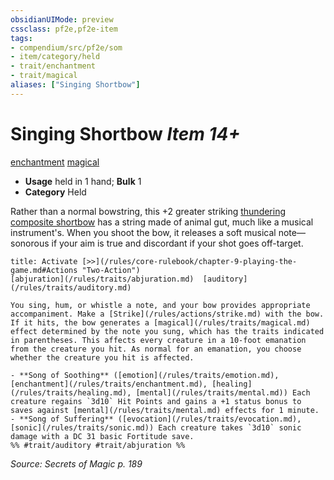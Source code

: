 ```yaml
---
obsidianUIMode: preview
cssclass: pf2e,pf2e-item
tags:
- compendium/src/pf2e/som
- item/category/held
- trait/enchantment
- trait/magical
aliases: ["Singing Shortbow"]
---
```

# Singing Shortbow *Item 14+*  
[enchantment](/rules/traits/enchantment.md)  [magical](/rules/traits/magical.md)  

- **Usage** held in 1 hand; **Bulk** 1
- **Category** Held

Rather than a normal bowstring, this +2 greater striking [thundering](/compendium/equipment/items/thundering.md) [composite shortbow](/compendium/equipment/items/composite-shortbow.md) has a string made of animal gut, much like a musical instrument's. When you shoot the bow, it releases a soft musical note—sonorous if your aim is true and discordant if your shot goes off-target.

```ad-embed-ability
title: Activate [>>](/rules/core-rulebook/chapter-9-playing-the-game.md#Actions "Two-Action")
[abjuration](/rules/traits/abjuration.md)  [auditory](/rules/traits/auditory.md)  

You sing, hum, or whistle a note, and your bow provides appropriate accompaniment. Make a [Strike](/rules/actions/strike.md) with the bow. If it hits, the bow generates a [magical](/rules/traits/magical.md) effect determined by the note you sung, which has the traits indicated in parentheses. This affects every creature in a 10-foot emanation from the creature you hit. As normal for an emanation, you choose whether the creature you hit is affected.

- **Song of Soothing** ([emotion](/rules/traits/emotion.md), [enchantment](/rules/traits/enchantment.md), [healing](/rules/traits/healing.md), [mental](/rules/traits/mental.md)) Each creature regains `3d10` Hit Points and gains a +1 status bonus to saves against [mental](/rules/traits/mental.md) effects for 1 minute.
- **Song of Suffering** ([evocation](/rules/traits/evocation.md), [sonic](/rules/traits/sonic.md)) Each creature takes `3d10` sonic damage with a DC 31 basic Fortitude save.  
%% #trait/auditory #trait/abjuration %%
```

*Source: Secrets of Magic p. 189*